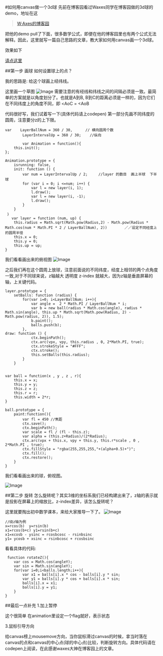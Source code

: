 #如何用canvas做一个3d球
先前在博客园看过Waxes同学在博客园做的3d球的demo，地址在这

> [W·Axes的博客园](http://www.cnblogs.com/axes/p/4960171.html)


把他的demo pull了下面，很多数学公式，即便在他的博客园里也有两个公式无法解释。因此，这里就写一篇自己思路的文章，教大家如何用canvas画一个3d球。

效果如下

[请点这里](http://codepen.io/shadowwalkerzero/embed/PpaGxb/?height=400&theme-id=0&default-tab=result,result&embed-version=2)

##第一步 画球
如何设置球上的点？
 
我的思路是: 给这个球画上经纬线。

这里画一个草图
 ![Image](https://github.com/FounderIsShadowWalker/particalAniamtion/blob/master/3d/img/pic_1.png)
需要注意的有经线和纬线之间的间隔必须是一致。最简单的方案就是以角度划分了。也就是A到B, B到C的距离必须是一样的，因为它们在不同纬度上的角度不同，即 <AoC = <AoB

代码很好写，我们试着写一下(具体代码请上codepen) 
第一部分先画不同纬度的圆周，注意要分z的上下限。

	var    LayerBallNum = 360 / 30,      // 横向圆周个数
    		LayerIntervalUp = 360 / 30;    //纵向
    		
    		var Animation = function(){
        this.init();
    };

    Animation.prototype = {
        isrunning: false,
        init: function () {
            var num = LayerIntervalUp / 2;     //layer 的数目  画上半球  下半球
            for (var i = 0; i <=num; i++) {
                var l = new layer(i, 1);
                l.draw();
                var l = new layer(i, -1);
                l.draw();
            }
		}
     ｝
       var layer = function (num, up) {
        this.radius = Math.sqrt(Math.pow(Radius,2) - Math.pow(Radius * Math.cos(num * Math.PI * 2 / LayerBallNum), 2))		  ／／设定不同经度上的圆周半径
        this.x = 0;
        this.y = 0;
        this.up = up;
    }
 我们看看画出来的俯视图
 ![Image](https://github.com/FounderIsShadowWalker/particalAniamtion/blob/master/3d/img/pic_2.png)

 
 之后我们再在这个圆周上放球，注意前面说的不同纬度，经度上相邻的两个点角度一致,对于不同球来说，z轴越大 透明度 z-index 就越大，因为z轴是垂直屏幕的轴，上关键代码。

    layer.prototype = {
        setBalls: function (radius) {
            for(var i=0; i<LayerBallNum; i++){
                var angle =  2 * Math.PI / LayerBallNum * i;
                var b = new ball(radius * Math.cos(angle), radius * Math.sin(angle), this.up * Math.sqrt(Math.pow(Radius, 2) - Math.pow(radius, 2)), 1.5);
                b.paint();
                balls.push(b);
            },
	draw: function () {
	            ctx.beginPath();
	            ctx.arc(vpx, vpy, this.radius , 0, 2*Math.PI, true);
	            ctx.strokeStyle = "#FFF";
	            ctx.stroke();
	            this.setBalls(this.radius);
	        }
        }
        
  
    var ball = function(x , y , z , r){
        this.x = x;
        this.y = y;
        this.z = z;
        this.r = r;
        this.width = 2*r;
    }

    ball.prototype = {
        paint:function(){
            var fl = 450 //焦距
            ctx.save();
            ctx.beginPath();
            var scale = fl / (fl - this.z);
            var alpha = (this.z+Radius)/(2*Radius);
            ctx.arc(vpx + this.x, vpy + this.y, this.r*scale , 0 , 2*Math.PI , true);
            ctx.fillStyle = "rgba(255,255,255,"+(alpha+0.5)+")";
            ctx.fill();
            ctx.restore();
        }
    }      

我们看看画出来的球，俯视图。

 ![Image](https://github.com/FounderIsShadowWalker/particalAniamtion/blob/master/3d/img/pic_3.png)

##第二步 旋转
怎么旋转呢？其实3维的坐标系我们已经构建出来了，z轴的表示就是投影在屏幕上的缩放比，z-index差异，该怎么旋转呢？

这里就要掏出初中数学课本，来给大家推导一下了。
 ![Image](https://github.com/FounderIsShadowWalker/particalAniamtion/blob/master/3d/img/pic_4.png)

	//绕z轴为例
	x=rcos(b)  y=rsin(b)
	x1=rcos(b+c) y1=rsin(b+c)
	x1=xcosb - ysinc = rcosbcosc - rsinbsinc  
    y1= ycosb + xsinc = rsinbcosc + rcosbsinc  
    
看看具体的代码:

	 function rotateZ(){
        var cos = Math.cos(angleY);
        var sin = Math.sin(angleY);
        for(var i=0;i<balls.length;i++){
            var x1 = balls[i].x * cos - balls[i].y * sin;
            var y1 = balls[i].y * cos + balls[i].x * sin;
            balls[i].x = x1;
            balls[i].y = y1;
        }
    }    

##最后一点补充
1.加上暂停

这个很简单 在animation里设定一个flag就好，表示状态

3.鼠标引导方向

给canvas榜上mousemove方向，当你鼠标滑过canvas的时候，拿当时落在canvas的点和canvas的中心点(球的中心点)比较，判断旋转方向。具体代码请在codepen上阅读，在此感谢waxes大神在博客园上的文章。